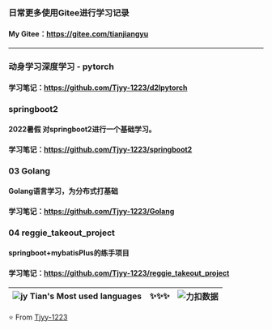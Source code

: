 ### **日常更多使用Gitee进行学习记录**

#### **My Gitee**：https://gitee.com/tianjiangyu

------

### 动身学习深度学习  - pytorch

#### 学习笔记：https://github.com/Tjyy-1223/d2lpytorch



### springboot2

#### 2022暑假 对springboot2进行一个基础学习。

#### 学习笔记：https://github.com/Tjyy-1223/springboot2



### 03 Golang

#### Golang语言学习，为分布式打基础

#### 学习笔记：https://github.com/Tjyy-1223/Golang



### 04 reggie_takeout_project

#### **springboot+mybatisPlus的练手项目**

#### 学习笔记：https://github.com/Tjyy-1223/reggie_takeout_project



| ![jy Tian's Most used languages](https://github-readme-stats.vercel.app/api/top-langs/?username=Tjyy-1223&layout=compact&hide_border=true&langs_count=10) | ✨✨✨  | ![力扣数据](https://stats.justsong.cn/api/leetcode?username=Jy_Tian&cn=true) |
| :----------------------------------------------------------: | :--: | :----------------------------------------------------------: |



⭐️ From [Tjyy-1223](https://github.com/Tjyy-1223)
